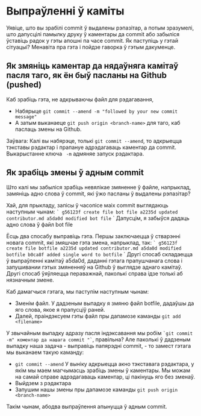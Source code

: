 # Выпраўленні ў каміты

Уявіце, што вы зрабілі commit ў выдалены рэпазітар, а потым зразумелі, што дапусцілі памылку друку ў каментары да commit або забыліся ўставіць радок у гэты апошні па часе commit. Як паступіць у гэтай сітуацыі? Менавіта пра гэта і пойдзе гаворка ў гэтым дакуменце.

## Як змяніць каментар да нядаўняга камітаў пасля таго, як ён быў пасланы на Github (pushed)

Каб зрабіць гэта, не адкрываючы файл для рэдагавання,

- Набярыце `git commit --amend -m "followed by your new commit message"`
- А затым выканаеце `git push origin <branch-name>` для таго, каб паслаць змены на Github.

Заўвага: Калі вы набярэце, толькі `git commit --amend`, то адкрыецца тэкставы рэдактар і прапануе адрэдагаваць каментар да commit.
Выкарыстанне ключа ` -m` адмяняе запуск рэдактара.

## Як зрабіць змены ў адным commit

Што калі мы забыліся зрабіць невялікае змяненне ў файле, напрыклад, замяніць адно слова ў commit, які ўжо пасланы ў выдалены рэпазітар?

Хай, для прыкладу, запісы ў часопісе маіх commit выглядаюць наступным чынам:
`` `
g56123f create file bot file
a2235d updated contributor.md
a5da0d modified bot file `` `
Дапусцім, я забыўся дадаць адно слова ў файл bot file

Ёсць два спосабу выправіць гэта. Першы заключаецца ў стварэнні новага commit, які змяшчае гэта змена, напрыклад, так:
`` `
g56123f create file botfile
a2235d updated contributor.md
a5da0d modified botfile
b0ca8f added single word to botfile `` `
Другі спосаб складаецца ў выпраўленні камітаў a5da0d, даданні гэтага прапушчанага слова і запушивании гэтых змяненняў на Github ў выглядзе аднаго камітаў.
Другі спосаб ўяўляецца пераважнай, паколькі справа ідзе толькі аб нязначным змене.

Каб дамагчыся гэтага, мы паступім наступным чынам:

- Зменім файл. У дадзеным выпадку я змяню файл botfile, дадаўшы да яго слова, якое я прапусціў раней.
- Далей, праіндэксуем гэты файл пры дапамозе каманды `git add <filename>`

У звычайным выпадку адразу пасля індэксавання мы робім `` `git commit -m" коментар да нашага commit "` ``, правільна? Але паколькі ў дадзеным выпадку наша задача - выправіць папярэдні commit, - то замест гэтага мы выканаем такую каманду:

- `git commit --amend`
  У выніку адкрыецца акно тэкставага рэдактара, у якім мы маем магчымасць зрабіць змены ў каментары. Мы можам на самай справе адрэдагаваць каментар, ці пакінуць яго без зменаў.
- Выйдзем з рэдактара
- Запушим нашы змены пры дапамозе каманды `git push origin <branch-name>`

Такім чынам, абодва выпраўлення апынуцца ў адным commit.
